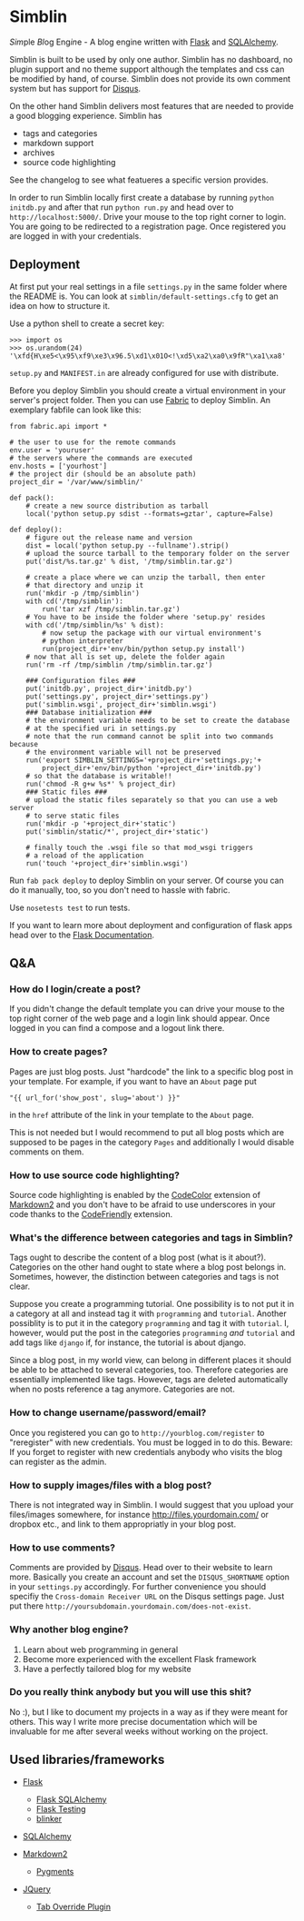 Simblin
=======

*Sim*ple *Bl*og Eng*in*e - A blog engine written with [Flask][] and 
[SQLAlchemy][].

Simblin is built to be used by only one author. Simblin has no dashboard, no
plugin support and no theme support although the templates and css can be
modified by hand, of course. Simblin does not provide its own comment system
but has support for [Disqus][].

On the other hand Simblin delivers most features that are needed to provide a
good blogging experience. Simblin has 

* tags and categories 
* markdown support
* archives
* source code highlighting

See the changelog to see what featueres a specific version provides.

In order to run Simblin locally first create a database by running
`python initdb.py` and after that run `python run.py` and head over to
`http://localhost:5000/`. Drive your mouse to the top right corner to login.
You are going to be redirected to a registration page. Once registered you are
logged in with your credentials.


Deployment
----------

At first put your real settings in a file `settings.py` in the same folder where
the README is. You can look at `simblin/default-settings.cfg` to get an idea on
how to structure it.

Use a python shell to create a secret key:

    >>> import os
    >>> os.urandom(24)
    '\xfd{H\xe5<\x95\xf9\xe3\x96.5\xd1\x01O<!\xd5\xa2\xa0\x9fR"\xa1\xa8' 

`setup.py` and `MANIFEST.in` are already configured for use with distribute.

Before you deploy Simblin you should create a virtual environment in your
server's project folder. Then you can use
[Fabric](http://flask.pocoo.org/docs/patterns/fabric/) to deploy Simblin. An
exemplary fabfile can look like this:

    from fabric.api import *

    # the user to use for the remote commands
    env.user = 'youruser'
    # the servers where the commands are executed
    env.hosts = ['yourhost']
    # the project dir (should be an absolute path)
    project_dir = '/var/www/simblin/'

    def pack():
        # create a new source distribution as tarball
        local('python setup.py sdist --formats=gztar', capture=False)

    def deploy():
        # figure out the release name and version
        dist = local('python setup.py --fullname').strip()
        # upload the source tarball to the temporary folder on the server
        put('dist/%s.tar.gz' % dist, '/tmp/simblin.tar.gz')
        
        # create a place where we can unzip the tarball, then enter
        # that directory and unzip it
        run('mkdir -p /tmp/simblin')
        with cd('/tmp/simblin'):
            run('tar xzf /tmp/simblin.tar.gz')
        # You have to be inside the folder where 'setup.py' resides
        with cd('/tmp/simblin/%s' % dist):
            # now setup the package with our virtual environment's
            # python interpreter
            run(project_dir+'env/bin/python setup.py install')
        # now that all is set up, delete the folder again
        run('rm -rf /tmp/simblin /tmp/simblin.tar.gz')
        
        ### Configuration files ###
        put('initdb.py', project_dir+'initdb.py')
        put('settings.py', project_dir+'settings.py')
        put('simblin.wsgi', project_dir+'simblin.wsgi')
        ### Database initialization ###
        # the environment variable needs to be set to create the database
        # at the specified uri in settings.py
        # note that the run command cannot be split into two commands because
        # the environment variable will not be preserved
        run('export SIMBLIN_SETTINGS='+project_dir+'settings.py;'+
            project_dir+'env/bin/python '+project_dir+'initdb.py')
        # so that the database is writable!!
        run('chmod -R g+w %s*' % project_dir)
        ### Static files ###
        # upload the static files separately so that you can use a web server
        # to serve static files
        run('mkdir -p '+project_dir+'static')
        put('simblin/static/*', project_dir+'static')
        
        # finally touch the .wsgi file so that mod_wsgi triggers
        # a reload of the application
        run('touch '+project_dir+'simblin.wsgi')

Run `fab pack deploy` to deploy Simblin on your server. Of course you can do it
manually, too, so you don't need to hassle with fabric.

Use `nosetests test` to run tests.

If you want to learn more about deployment and configuration of flask apps head
over to the [Flask Documentation](http://flask.pocoo.org/docs/).


Q&A
---

### How do I login/create a post?

If you didn't change the default template you can drive your mouse to the top
right corner of the web page and a login link should appear. Once logged in you
can find a compose and a logout link there.


### How to create pages?

Pages are just blog posts. Just "hardcode" the link to a specific blog post in
your template. For example, if you want to have an `About` page put

    "{{ url_for('show_post', slug='about') }}"
    
in the `href` attribute of the link in your template to the `About` page.

This is not needed but I would recommend to put all blog posts which are
supposed to be pages in the category `Pages` and additionally I would disable
comments on them.


### How to use source code highlighting?

Source code highlighting is enabled by the [CodeColor][] extension of
[Markdown2][] and you don't have to be afraid to use underscores in your code
thanks to the [CodeFriendly][] extension.

  [codecolor]: http://code.google.com/p/python-markdown2/wiki/CodeColor
  [codefriendly]: http://code.google.com/p/python-markdown2/wiki/CodeFriendly


### What's the difference between categories and tags in Simblin?

Tags ought to describe the content of a blog post (what is it about?).
Categories on the other hand ought to state where a blog post belongs in.
Sometimes, however, the distinction between categories and tags is not clear.
 
Suppose you create a programming tutorial. One possibility is to not put it in a
category at all and instead tag it with `programming` and `tutorial`. Another
possiblity is to put it in the category `programming` and tag it with
`tutorial`. I, however, would put the post in the categories `programming` *and*
`tutorial` and add tags like `django` if, for instance, the tutorial is about
django.

Since a blog post, in my world view, can belong in different places it should be
able to be attached to several categories, too. Therefore categories are
essentially implemented like tags. However, tags are deleted automatically when
no posts reference a tag anymore. Categories are not.


### How to change username/password/email?

Once you registered you can go to `http://yourblog.com/register` to "reregister"
with new credentials. You must be logged in to do this. Beware: If you forget
to register with new credentials anybody who visits the blog can register as
the admin.


### How to supply images/files with a blog post?

There is not integrated way in Simblin. I would suggest that you upload your
files/images somewhere, for instance http://files.yourdomain.com/ or dropbox
etc., and link to them appropriatly in your blog post.


### How to use comments?

Comments are provided by [Disqus][]. Head over to their website to learn more.
Basically you create an account and set the `DISQUS_SHORTNAME` option in your
`settings.py` accordingly. For further convenience you should specifiy the
`Cross-domain Receiver URL` on the Disqus settings page. Just put there
`http://yoursubdomain.yourdomain.com/does-not-exist`.


### Why another blog engine?

1. Learn about web programming in general
2. Become more experienced with the excellent Flask framework 
3. Have a perfectly tailored blog for my website


### Do you really think anybody but you will use this shit?

No :), but I like to document my projects in a way as if they were meant for
others. This way I write more precise documentation which will be invaluable
for me after several weeks without working on the project.


Used libraries/frameworks
-------------------------

* [Flask][]
    * [Flask SQLAlchemy][]
    * [Flask Testing][]
    * [blinker][]
* [SQLAlchemy][]
* [Markdown2][]
    * [Pygments][]
* [JQuery][]
    * [Tab Override Plugin](http://plugins.jquery.com/project/tab-override)

  [markdown2]: http://code.google.com/p/python-markdown2/
  [flask]: http://flask.pocoo.org/
  [sqlalchemy]: http://www.sqlalchemy.org/
  [flask sqlalchemy]: http://packages.python.org/Flask-SQLAlchemy/
  [flask testing]: http://packages.python.org/Flask-Testing/
  [blinker]: http://discorporate.us/projects/Blinker/
  [pygments]: http://pygments.org/
  [disqus]: http://www.disqus.com/
  [jquery]: http://jquery.com/
